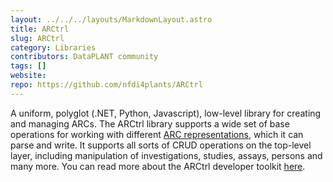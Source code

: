 ```yaml
---
layout: ../../../layouts/MarkdownLayout.astro
title: ARCtrl
slug: ARCtrl
category: Libraries
contributors: DataPLANT community
tags: []
website:
repo: https://github.com/nfdi4plants/ARCtrl
---
```


A uniform, polyglot (.NET, Python, Javascript), low-level library for creating and managing ARCs.
The ARCtrl library supports a wide set of base operations for working with different [ARC representations]({{INTERNAL_DEV_REPRESENTATION}}), which it can parse and write.
It supports all sorts of CRUD operations on the top-level layer, including manipulation of investigations, studies, assays, persons and many more.
You can read more about the ARCtrl developer toolkit [here]({{INTERNAL_DEV_TOOLSTACK}}).
